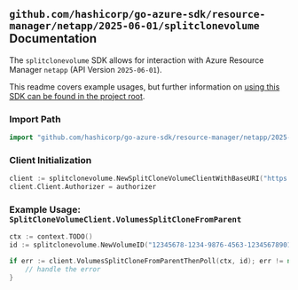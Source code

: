 
## `github.com/hashicorp/go-azure-sdk/resource-manager/netapp/2025-06-01/splitclonevolume` Documentation

The `splitclonevolume` SDK allows for interaction with Azure Resource Manager `netapp` (API Version `2025-06-01`).

This readme covers example usages, but further information on [using this SDK can be found in the project root](https://github.com/hashicorp/go-azure-sdk/tree/main/docs).

### Import Path

```go
import "github.com/hashicorp/go-azure-sdk/resource-manager/netapp/2025-06-01/splitclonevolume"
```


### Client Initialization

```go
client := splitclonevolume.NewSplitCloneVolumeClientWithBaseURI("https://management.azure.com")
client.Client.Authorizer = authorizer
```


### Example Usage: `SplitCloneVolumeClient.VolumesSplitCloneFromParent`

```go
ctx := context.TODO()
id := splitclonevolume.NewVolumeID("12345678-1234-9876-4563-123456789012", "example-resource-group", "netAppAccountName", "capacityPoolName", "volumeName")

if err := client.VolumesSplitCloneFromParentThenPoll(ctx, id); err != nil {
	// handle the error
}
```
